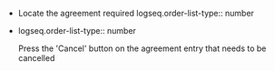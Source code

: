 - Locate the agreement required
  logseq.order-list-type:: number
- logseq.order-list-type:: number
  
  Press the 'Cancel' button on the agreement entry that needs to be cancelled